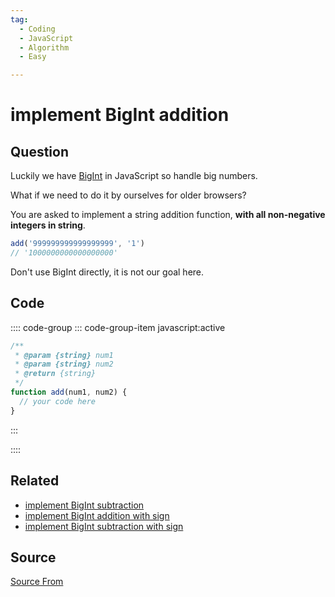 ```yaml
---
tag:
  - Coding
  - JavaScript
  - Algorithm
  - Easy

---
```

  
# implement BigInt addition

## Question
Luckily we have [BigInt](https://developer.mozilla.org/en-US/docs/Web/JavaScript/Reference/Global_Objects/BigInt) in JavaScript so handle big numbers.

What if we need to do it by ourselves for older browsers?

You are asked to implement a string addition function, **with all non-negative integers in string**.

```js
add('999999999999999999', '1')
// '1000000000000000000'
```

Don't use BigInt directly, it is not our goal here.

## Code
:::: code-group
::: code-group-item javascript:active
```javascript
/**
 * @param {string} num1
 * @param {string} num2
 * @return {string}
 */
function add(num1, num2) {
  // your code here
}
```
:::
    
::::


## Related

+ [implement BigInt subtraction](./implement-BigInt-subtraction)
+ [implement BigInt addition with sign](./implement-BigInt-addition-with-sign)
+ [implement BigInt subtraction with sign](./implement-BigInt-subtraction-with-sign)
##  Source
[Source From](https://bigfrontend.dev/problem/add-BigInt-string)

  